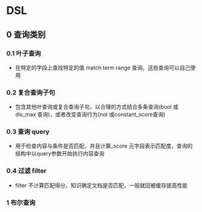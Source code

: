 # DSL

## 0 查询类别

### 0.1 叶子查询  

- 在特定的字段上查找特定的值 match term range 查询。这些查询可以自己使用

### 0.2 复合查询子句

- 包含其他叶查询或复合查询子句，以合理的方式结合多条查询(bool 或 dis_max 查询)，或者改变查询行为(not 或constant_score查询)

### 0.3 查询 query

- 用于检查内容与条件是否匹配，并且计算_score 元字段表示匹配度，查询的结构中以query参数开始执行内容查询

### 0.4 过滤 filter

- filter 不计算匹配得分，知识确定文档是否匹配，一般就回被缓存提高性能



### 1 布尔查询

